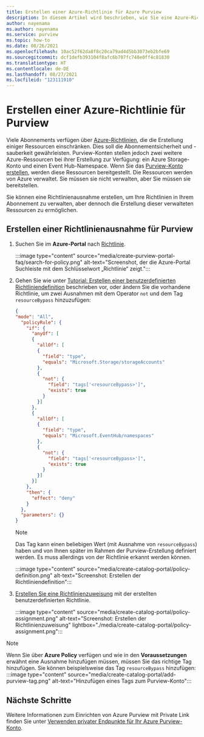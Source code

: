 ```yaml
---
title: Erstellen einer Azure-Richtlinie für Azure Purview
description: In diesem Artikel wird beschrieben, wie Sie eine Azure-Richtlinie für Purview erstellen und gleichzeitig vorhandene Richtlinien zur Aufrechterhaltung der Sicherheit behalten.
author: nayenama
ms.author: nayenama
ms.service: purview
ms.topic: how-to
ms.date: 08/26/2021
ms.openlocfilehash: 10ac52f62da8f8c20ca79ad4d5bb3073eb2bfe69
ms.sourcegitcommit: dcf1defb393104f8afc6b707fc748e0ff4c81830
ms.translationtype: HT
ms.contentlocale: de-DE
ms.lasthandoff: 08/27/2021
ms.locfileid: "123111910"
---
```

# <a name="create-an-azure-policy-exception-for-purview"></a>Erstellen einer Azure-Richtlinie für Purview

Viele Abonnements verfügen über [Azure-Richtlinien](../governance/policy/overview.md), die die Erstellung einiger Ressourcen einschränken. Dies soll die Abonnementsicherheit und -sauberkeit gewährleisten. Purview-Konten stellen jedoch zwei weitere Azure-Ressourcen bei ihrer Erstellung zur Verfügung: ein Azure Storage-Konto und einen Event Hub-Namespace. Wenn Sie das [Purview-Konto erstellen](create-catalog-portal.md), werden diese Ressourcen bereitgestellt. Die Ressourcen werden von Azure verwaltet. Sie müssen sie nicht verwalten, aber Sie müssen sie bereitstellen.

Sie können eine Richtlinienausnahme erstellen, um Ihre Richtlinien in Ihrem Abonnement zu verwalten, aber dennoch die Erstellung dieser verwalteten Ressourcen zu ermöglichen.

## <a name="create-a-policy-exception-for-purview"></a>Erstellen einer Richtlinienausnahme für Purview

1. Suchen Sie im **Azure-Portal** nach [Richtlinie](https://portal.azure.com).

    :::image type="content" source="media/create-purview-portal-faq/search-for-policy.png" alt-text="Screenshot, der die Azure-Portal Suchleiste mit dem Schlüsselwort „Richtlinie“ zeigt.":::

1. Gehen Sie wie unter [Tutorial: Erstellen einer benutzerdefinierten Richtliniendefinition](../governance/policy/tutorials/create-custom-policy-definition.md) beschrieben vor, oder ändern Sie die vorhandene Richtlinie, um zwei Ausnahmen mit dem Operator `not` und dem Tag `resourceBypass` hinzuzufügen:

    ```json
    {
    "mode": "All",
      "policyRule": {
        "if": {
          "anyOf": [
          {
            "allOf": [
            {
              "field": "type",
              "equals": "Microsoft.Storage/storageAccounts"
            },
            {
              "not": {
                "field": "tags['<resourceBypass>']",
                "exists": true
              }
            }]
          },
          {
            "allOf": [
            {
              "field": "type",
              "equals": "Microsoft.EventHub/namespaces"
            },
            {
              "not": {
                "field": "tags['<resourceBypass>']",
                "exists": true
              }
            }]
          }]
        },
        "then": {
          "effect": "deny"
        }
      },
      "parameters": {}
    }
    ```
  
    > [!Note]
    > Das Tag kann einen beliebigen Wert (mit Ausnahme von `resourceBypass`) haben und von Ihnen später im Rahmen der Purview-Erstellung definiert werden. Es muss allerdings von der Richtlinie erkannt werden können.

    :::image type="content" source="media/create-catalog-portal/policy-definition.png" alt-text="Screenshot: Erstellen der Richtliniendefinition":::

1. [Erstellen Sie eine Richtlinienzuweisung](../governance/policy/assign-policy-portal.md) mit der erstellten benutzerdefinierten Richtlinie.

    :::image type="content" source="media/create-catalog-portal/policy-assignment.png" alt-text="Screenshot: Erstellen der Richtlinienzuweisung" lightbox="./media/create-catalog-portal/policy-assignment.png":::

> [!Note] 
> Wenn Sie über **Azure Policy** verfügen und wie in den **Voraussetzungen** erwähnt eine Ausnahme hinzufügen müssen, müssen Sie das richtige Tag hinzufügen. Sie können beispielsweise das Tag `resourceBypass` hinzufügen: :::image type="content" source="media/create-catalog-portal/add-purview-tag.png" alt-text="Hinzufügen eines Tags zum Purview-Konto":::

## <a name="next-steps"></a>Nächste Schritte

Weitere Informationen zum Einrichten von Azure Purview mit Private Link finden Sie unter [Verwenden privater Endpunkte für Ihr Azure Purview-Konto](./catalog-private-link.md).
